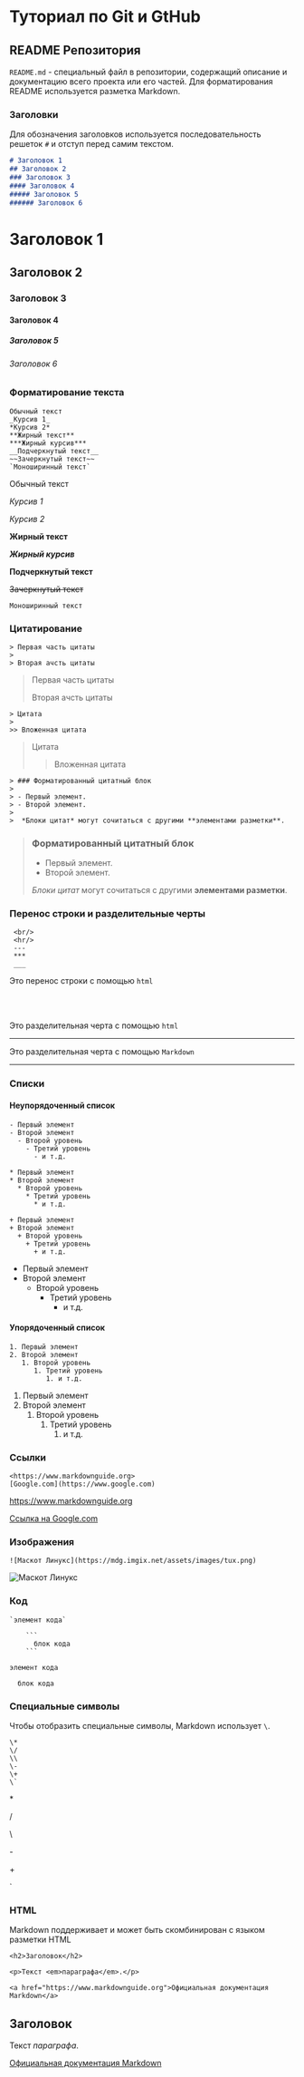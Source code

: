 # Туториал по Git и GtHub

## README Репозитория

`README.md` - специальный файл в репозитории, содержащий описание и документацию всего проекта или его частей. Для форматирования README используется разметка Markdown.

### Заголовки 

Для обозначения заголовков используется последовательность решеток `#` и отступ перед самим текстом.

```Markdown
# Заголовок 1
## Заголовок 2
### Заголовок 3
#### Заголовок 4
##### Заголовок 5
###### Заголовок 6
```
# Заголовок 1
## Заголовок 2
### Заголовок 3
#### Заголовок 4
##### Заголовок 5
###### Заголовок 6

### Форматирование текста

```
Обычный текст
_Курсив 1_
*Курсив 2*
**Жирный текст**
***Жирный курсив***
__Подчеркнутый текст__
~~Зачеркнутый текст~~
`Моноширинный текст`
```

Обычный текст

_Курсив 1_

*Курсив 2*

**Жирный текст**

***Жирный курсив***

__Подчеркнутый текст__

~~Зачеркнутый текст~~

`Моноширинный текст`

### Цитатирование

```
> Первая часть цитаты
>
> Вторая ачсть цитаты
```

> Первая часть цитаты
>
> Вторая ачсть цитаты

```
> Цитата
>
>> Вложенная цитата
```

> Цитата
>
>> Вложенная цитата

```
> ### Форматированный цитатный блок
>
> - Первый элемент.
> - Второй элемент.
>
>  *Блоки цитат* могут сочитаться с другими **элементами разметки**.
```

> ### Форматированный цитатный блок
>
> - Первый элемент.
> - Второй элемент.
>
>  *Блоки цитат* могут сочитаться с другими **элементами разметки**.

### Перенос строки и разделительные черты

```
 <br/>
 <hr/>
 ---
 ***
 ___
```
Это перенос строки с помощью `html`

 <br/>
 <br/>

Это разделительная черта с помощью `html`

<hr/>

Это разделительная черта с помощью `Markdown`

---

### Списки

#### Неупорядоченный список

```
- Первый элемент
- Второй элемент
  - Второй уровень
    - Третий уровень
      - и т.д.

* Первый элемент
* Второй элемент
  * Второй уровень
    * Третий уровень
      * и т.д.

+ Первый элемент
+ Второй элемент
  + Второй уровень
    + Третий уровень
      + и т.д.
```

- Первый элемент
- Второй элемент
  - Второй уровень
    - Третий уровень
      - и т.д.



#### Упорядоченный список

```
1. Первый элемент
2. Второй элемент
   1. Второй уровень
      1. Третий уровень
         1. и т.д.

```
1. Первый элемент
2. Второй элемент
   1. Второй уровень
      1. Третий уровень
         1. и т.д.


### Ссылки

```
<https://www.markdownguide.org>
[Google.com](https://www.google.com)
```

<https://www.markdownguide.org>

[Ссылка на Google.com](https://www.google.com)

### Изображения

```
![Маскот Линукс](https://mdg.imgix.net/assets/images/tux.png)
```

![Маскот Линукс](https://mdg.imgix.net/assets/images/tux.png)

### Код

```
`элемент кода`

    ```
      блок кода
    ```
```

`элемент кода`

```
  блок кода
```

### Специальные символы

Чтобы отобразить специальные символы, Markdown использует `\`.

```
\*
\/
\\
\-
\+
\`
```

\*

\/

\\

\-

\+

\`

### HTML

Markdown поддерживает и может быть скомбинирован с языком разметки HTML

```
<h2>Заголовок</h2>

<p>Текст <em>параграфа</em>.</p>

<a href="https://www.markdownguide.org">Официальная документация Markdown</a>
```

<h2>Заголовок</h2>

<p>Текст <em>параграфа</em>.</p>

<a href="https://www.markdownguide.org">Официальная документация Markdown</a>
